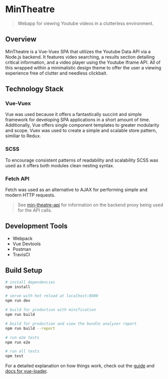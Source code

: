 # MinTheatre

>Webapp for viewing Youtube videos in a clutterless environment.

## Overview

MinTheatre is a Vue-Vuex SPA that utilizes the Youtube Data API via a Node.js backend. It features video searching, a results section detailing critical information, and a video player using the Youtube Iframe API. All of this wrapped within a minimalistic design theme to offer the user a viewing experience free of clutter and needless clickbait.

## Technology Stack

### Vue-Vuex

Vue was used because it offers a fantastically succint and simple framework for developing SPA applications in a short amount of time. Additionally, Vue offers single component templates to greater modularity and scope. Vuex was used to create a simple and scalable store pattern, similiar to Redux.

### SCSS

To encourage consistent patterns of readability and scalability SCSS was used as it offers both modules clean nesting syntax.

### Fetch API

Fetch was used as an alternative to AJAX for performing simple and modern HTTP requests.

>See [min-theatre-api](https://github.com/cnsheafe/min-theatre-api) for information on the backend proxy being used for the API calls.

## Development Tools

- Webpack
- Vue Devtools
- Postman
- TravisCI

## Build Setup

``` bash
# install dependencies
npm install

# serve with hot reload at localhost:8080
npm run dev

# build for production with minification
npm run build

# build for production and view the bundle analyzer report
npm run build --report

# run e2e tests
npm run e2e

# run all tests
npm test
```

For a detailed explanation on how things work, check out the [guide](http://vuejs-templates.github.io/webpack/) and [docs for vue-loader](http://vuejs.github.io/vue-loader).
